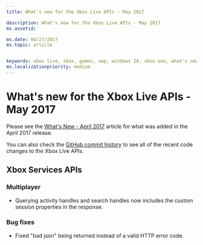 ```yaml
---
title: What's new for the Xbox Live APIs - May 2017

description: What's new for the Xbox Live APIs - May 2017
ms.assetid: 

ms.date: 04/27/2017
ms.topic: article


keywords: xbox live, xbox, games, uwp, windows 10, xbox one, what's new, may 2017
ms.localizationpriority: medium
---
```


# What's new for the Xbox Live APIs - May 2017

Please see the [What's New - April 2017](1704-whats-new.md) article for what was added in the April 2017 release.

You can also check the [GitHub commit history](https://github.com/Microsoft/xbox-live-api/commits/master) to see all of the recent code changes to the Xbox Live APIs.

## Xbox Services APIs

### Multiplayer

* Querying activity handles and search handles now includes the custom session properties in the response.

### Bug fixes

* Fixed "bad json" being returned instead of a valid HTTP error code.
